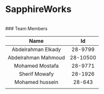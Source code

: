 # SapphireWorks
<br/>
### Team Members

|        Name        |    Id   |
|:------------------:|:-------:|
| Abdelrahman Elkady | 28-9799 |
| Abdelrahman Mahmoud| 28-10500|
| Mohamed Mostafa    | 28-9771 |
| Sherif Mowafy      | 28-1926 |
| Mohamed hussein    | 28-643  |
|                    |         |
